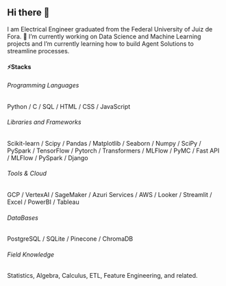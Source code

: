 ## Hi there 👋

I am Electrical Engineer graduated from the Federal University of Juiz de Fora. 🔭 I’m currently working on Data Science and Machine Learning projects and I’m currently learning how to build Agent Solutions to streamline processes.

#### ⚡Stacks

###### Programming Languages
Python / C / SQL / HTML / CSS / JavaScript
###### Libraries and Frameworks
Scikit-learn / Scipy / Pandas / Matplotlib / Seaborn / Numpy / SciPy / PySpark / TensorFlow / Pytorch / Transformers / MLFlow / PyMC / Fast API / MLFlow / PySpark / Django
###### Tools & Cloud
GCP / VertexAI / SageMaker / Azuri Services / AWS / Looker / Streamlit / Excel / PowerBI / Tableau
###### DataBases
PostgreSQL / SQLite / Pinecone / ChromaDB
###### Field Knowledge
Statistics, Algebra, Calculus, ETL, Feature Engineering, and related.




<!--
**DanrleiDiegues/danrleidiegues** is a ✨ _special_ ✨ repository because its `README.md` (this file) appears on your GitHub profile.

Here are some ideas to get you started:

- 🔭 I’m currently working on ...
- 🌱 I’m currently learning ...
- 👯 I’m looking to collaborate on ...
- 🤔 I’m looking for help with ...
- 💬 Ask me about ...
- 📫 How to reach me: ...
- 😄 Pronouns: ...
- ⚡ Fun fact: ...
-->
